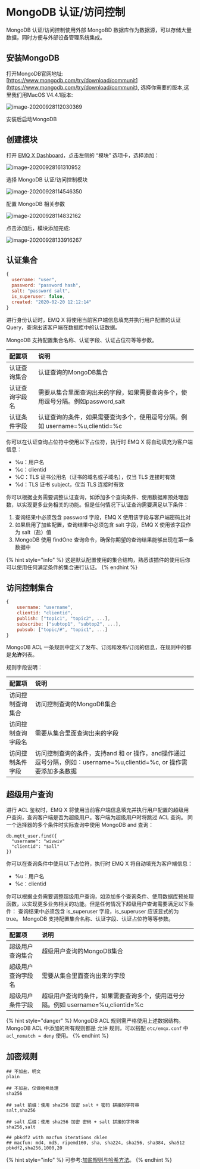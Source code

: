 # MongoDB 认证/访问控制

MongoDB 认证/访问控制使⽤外部 MongoBD 数据库作为数据源，可以存储⼤量数据，同时⽅便与外部设备管理系统集成。

## 安装MongoDB

打开MongoDB官网地址:[https://www.mongodb.com/try/download/communit](https://www.mongodb.com/try/download/communit), 选择你需要的版本,这里我们用MacOS V4.4.1版本:

![image-20200928112030369](../.gitbook/assets/auth_mongo1.png)

安装后启动MongoDB

## 创建模块

打开 [EMQ X Dashboard](http://127.0.0.1:18083/#/modules)，点击左侧的 “模块” 选项卡，选择添加：

![image-20200928161310952](../.gitbook/assets/modules.png)

选择 MongoDB 认证/访问控制模块

![image-20200928114546350](../.gitbook/assets/auth_mongo2.png)

配置 MongoDB 相关参数

![image-20200928114832162](../.gitbook/assets/auth_mongo3.png)

点击添加后，模块添加完成:

![image-20200928133916267](../.gitbook/assets/auth_mongo4.png)

## 认证集合

```javascript
{
  username: "user",
  password: "password hash",
  salt: "password salt",
  is_superuser: false,
  created: "2020-02-20 12:12:14"
}
```

进行身份认证时，EMQ X 将使用当前客户端信息填充并执行用户配置的认证 Query，查询出该客户端在数据库中的认证数据。

MongoDB 支持配置集合名称、认证字段、认证占位符等等参数。

| 配置项 | 说明 |
| :--- | :--- |
| 认证查询集合 | 认证查询的MongoDB集合 |
| 认证查询字段名 | 需要从集合里面查询出来的字段，如果需要查询多个，使用逗号分隔。例如password,salt |
| 认证条件字段 | 认证查询的条件，如果需要查询多个，使用逗号分隔。例如 username=%u,clientid=%c |

你可以在认证查询占位符中使用以下占位符，执行时 EMQ X 将自动填充为客户端信息：

* %u：用户名
* %c：clientid
* %C：TLS 证书公用名（证书的域名或子域名），仅当 TLS 连接时有效
* %d：TLS 证书 subject，仅当 TLS 连接时有效

你可以根据业务需要调整认证查询，如添加多个查询条件、使用数据库预处理函数，以实现更多业务相关的功能。但是任何情况下认证查询需要满足以下条件：

1. 查询结果中必须包含 password 字段，EMQ X 使用该字段与客户端密码比对
2. 如果启用了加盐配置，查询结果中必须包含 salt 字段，EMQ X 使用该字段作为 salt（盐）值
3. MongoDB 使用 findOne 查询命令，确保你期望的查询结果能够出现在第一条数据中

{% hint style="info" %}
这是默认配置使用的集合结构，熟悉该插件的使用后你可以使用任何满足条件的集合进行认证。
{% endhint %}

## 访问控制集合

```javascript
{
    username: "username",
    clientid: "clientid",
    publish: ["topic1", "topic2", ...],
    subscribe: ["subtop1", "subtop2", ...],
    pubsub: ["topic/#", "topic1", ...]
}
```

MongoDB ACL 一条规则中定义了发布、订阅和发布/订阅的信息，在规则中的都是**允许**列表。

规则字段说明：

| 配置项 | 说明 |
| :--- | :--- |
| 访问控制查询集合 | 访问控制查询的MongoDB集合 |
| 访问控制查询字段名 | 需要从集合里面查询出来的字段 |
| 访问控制条件字段 | 访问控制查询的条件，支持and 和 or 操作，and操作通过逗号分隔，例如：username=%u,clientid=%c, or 操作需要添加多条数据 |

## 超级用户查询

进行 ACL 鉴权时，EMQ X 将使用当前客户端信息填充并执行用户配置的超级用户查询，查询客户端是否为超级用户。客户端为超级用户时将跳过 ACL 查询。 同一个选择器的多个条件时实际查询中使用 MongoDB and 查询：

```text
db.mqtt_user.find({
  "username": "wivwiv"
  "clientid": "$all"
})
```

你可以在查询条件中使用以下占位符，执行时 EMQ X 将自动填充为客户端信息：

* %u：用户名
* %c：clientid

你可以根据业务需要调整超级用户查询，如添加多个查询条件、使用数据库预处理函数，以实现更多业务相关的功能。但是任何情况下超级用户查询需要满足以下条件： 查询结果中必须包含 is\_superuser 字段，is\_superuser 应该显式的为 true。 MongoDB 支持配置集合名称、认证字段、认证占位符等等参数。

| 配置项 | 说明 |
| :--- | :--- |
| 超级用户查询集合 | 超级用户查询的MongoDB集合 |
| 超级用户查询字段名 | 需要从集合里面查询出来的字段 |
| 超级用户条件字段 | 超级用户查询的条件，如果需要查询多个，使用逗号分隔。例如 username=%u,clientid=%c |

{% hint style="danger" %}
MongoDB ACL 规则需严格使用上述数据结构。 MongoDB ACL 中添加的所有规则都是 允许 规则，可以搭配 `etc/emqx.conf` 中 `acl_nomatch = deny` 使用。
{% endhint %}

## 加密规则

```text
## 不加盐，明文
plain

## 不加盐，仅做哈希处理
sha256

## salt 前缀：使用 sha256 加密 salt + 密码 拼接的字符串
salt,sha256

## salt 后缀：使用 sha256 加密 密码 + salt 拼接的字符串
sha256,salt

## pbkdf2 with macfun iterations dklen
## macfun: md4, md5, ripemd160, sha, sha224, sha256, sha384, sha512
pbkdf2,sha256,1000,20
```

{% hint style="info" %}
可参考:[加盐规则与哈希方法](https://docs.emqx.net/broker/latest/cn/advanced/auth.html#加盐规则与哈希方法)。
{% endhint %}

